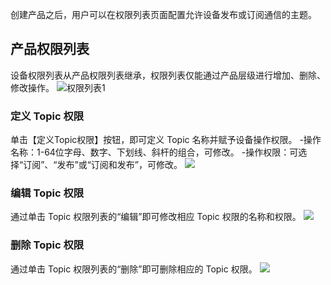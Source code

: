 创建产品之后，用户可以在权限列表页面配置允许设备发布或订阅通信的主题。

## 产品权限列表

设备权限列表从产品权限列表继承，权限列表仅能通过产品层级进行增加、删除、修改操作。
![权限列表1](http://imgcache.tce.fsphere.cn/image/main.qcloudimg.com/raw/652c775929e5187604348f644c2c0257.png)

### 定义 Topic 权限

单击【定义Topic权限】按钮，即可定义 Topic 名称并赋予设备操作权限。
-操作名称：1-64位字母、数字、下划线、斜杆的组合，可修改。
-操作权限：可选择“订阅”、“发布”或“订阅和发布”，可修改。
![](http://imgcache.tce.fsphere.cn/image/main.qcloudimg.com/raw/265c6021712fc145c7251ed7d552a596.png)

### 编辑 Topic 权限

通过单击 Topic 权限列表的“编辑”即可修改相应 Topic 权限的名称和权限。
![](http://imgcache.tce.fsphere.cn/image/main.qcloudimg.com/raw/922637eb782e33da5952b45a331770ac.png)

### 删除 Topic 权限

通过单击 Topic 权限列表的“删除”即可删除相应的 Topic 权限。
![](http://imgcache.tce.fsphere.cn/image/main.qcloudimg.com/raw/3c05b9ee3af41ea5334fe6973c66c4cc.png)

